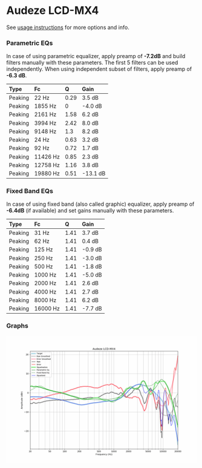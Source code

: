 # Audeze LCD-MX4
See [usage instructions](https://github.com/jaakkopasanen/AutoEq#usage) for more options and info.

### Parametric EQs
In case of using parametric equalizer, apply preamp of **-7.2dB** and build filters manually
with these parameters. The first 5 filters can be used independently.
When using independent subset of filters, apply preamp of **-6.3 dB**.

| Type    | Fc       |    Q | Gain     |
|:--------|:---------|:-----|:---------|
| Peaking | 22 Hz    | 0.29 | 3.5 dB   |
| Peaking | 1855 Hz  | 0    | -4.0 dB  |
| Peaking | 2161 Hz  | 1.58 | 6.2 dB   |
| Peaking | 3994 Hz  | 2.42 | 8.0 dB   |
| Peaking | 9148 Hz  | 1.3  | 8.2 dB   |
| Peaking | 24 Hz    | 0.63 | 3.2 dB   |
| Peaking | 92 Hz    | 0.72 | 1.7 dB   |
| Peaking | 11426 Hz | 0.85 | 2.3 dB   |
| Peaking | 12758 Hz | 1.16 | 3.8 dB   |
| Peaking | 19880 Hz | 0.51 | -13.1 dB |

### Fixed Band EQs
In case of using fixed band (also called graphic) equalizer, apply preamp of **-6.4dB**
(if available) and set gains manually with these parameters.

| Type    | Fc       |    Q | Gain    |
|:--------|:---------|:-----|:--------|
| Peaking | 31 Hz    | 1.41 | 3.7 dB  |
| Peaking | 62 Hz    | 1.41 | 0.4 dB  |
| Peaking | 125 Hz   | 1.41 | -0.9 dB |
| Peaking | 250 Hz   | 1.41 | -3.0 dB |
| Peaking | 500 Hz   | 1.41 | -1.8 dB |
| Peaking | 1000 Hz  | 1.41 | -5.0 dB |
| Peaking | 2000 Hz  | 1.41 | 2.6 dB  |
| Peaking | 4000 Hz  | 1.41 | 2.7 dB  |
| Peaking | 8000 Hz  | 1.41 | 6.2 dB  |
| Peaking | 16000 Hz | 1.41 | -7.7 dB |

### Graphs
![](./Audeze%20LCD-MX4.png)